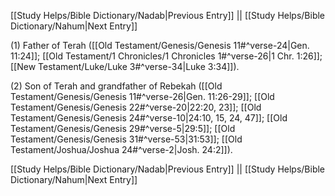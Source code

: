 [[Study Helps/Bible Dictionary/Nadab|Previous Entry]]  ||  [[Study Helps/Bible Dictionary/Nahum|Next Entry]]

 (1) Father of Terah ([[Old Testament/Genesis/Genesis 11#^verse-24|Gen. 11:24]]; [[Old Testament/1 Chronicles/1 Chronicles 1#^verse-26|1 Chr. 1:26]]; [[New Testament/Luke/Luke 3#^verse-34|Luke 3:34]]).

 (2) Son of Terah and grandfather of Rebekah ([[Old Testament/Genesis/Genesis 11#^verse-26|Gen. 11:26-29]]; [[Old Testament/Genesis/Genesis 22#^verse-20|22:20, 23]]; [[Old Testament/Genesis/Genesis 24#^verse-10|24:10, 15, 24, 47]]; [[Old Testament/Genesis/Genesis 29#^verse-5|29:5]]; [[Old Testament/Genesis/Genesis 31#^verse-53|31:53]]; [[Old Testament/Joshua/Joshua 24#^verse-2|Josh. 24:2]]).

[[Study Helps/Bible Dictionary/Nadab|Previous Entry]]  ||  [[Study Helps/Bible Dictionary/Nahum|Next Entry]]